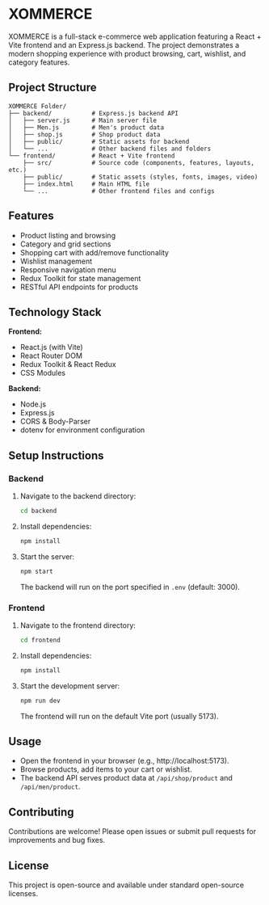 # XOMMERCE

XOMMERCE is a full-stack e-commerce web application featuring a React + Vite frontend and an Express.js backend. The project demonstrates a modern shopping experience with product browsing, cart, wishlist, and category features.

## Project Structure

```
XOMMERCE Folder/
├── backend/           # Express.js backend API
│   ├── server.js      # Main server file
│   ├── Men.js         # Men's product data
│   ├── shop.js        # Shop product data
│   ├── public/        # Static assets for backend
│   └── ...            # Other backend files and folders
└── frontend/          # React + Vite frontend
    ├── src/           # Source code (components, features, layouts, etc.)
    ├── public/        # Static assets (styles, fonts, images, video)
    ├── index.html     # Main HTML file
    └── ...            # Other frontend files and configs
```

## Features

- Product listing and browsing
- Category and grid sections
- Shopping cart with add/remove functionality
- Wishlist management
- Responsive navigation menu
- Redux Toolkit for state management
- RESTful API endpoints for products

## Technology Stack

**Frontend:**

- React.js (with Vite)
- React Router DOM
- Redux Toolkit & React Redux
- CSS Modules

**Backend:**

- Node.js
- Express.js
- CORS & Body-Parser
- dotenv for environment configuration

## Setup Instructions

### Backend

1. Navigate to the backend directory:
   ```sh
   cd backend
   ```
2. Install dependencies:
   ```sh
   npm install
   ```
3. Start the server:
   ```sh
   npm start
   ```
   The backend will run on the port specified in `.env` (default: 3000).

### Frontend

1. Navigate to the frontend directory:
   ```sh
   cd frontend
   ```
2. Install dependencies:
   ```sh
   npm install
   ```
3. Start the development server:
   ```sh
   npm run dev
   ```
   The frontend will run on the default Vite port (usually 5173).

## Usage

- Open the frontend in your browser (e.g., http://localhost:5173).
- Browse products, add items to your cart or wishlist.
- The backend API serves product data at `/api/shop/product` and `/api/men/product`.

## Contributing

Contributions are welcome! Please open issues or submit pull requests for improvements and bug fixes.

## License

This project is open-source and available under standard open-source licenses.
